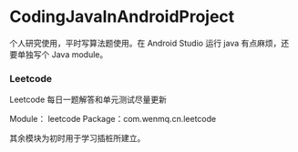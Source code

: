 # CodingJavaInAndroidProject
个人研究使用，平时写算法题使用。在 Android Studio 运行 java 有点麻烦，还要单独写个 Java module。


### Leetcode 
Leetcode 每日一题解答和单元测试尽量更新

Module： leetcode 
Package：com.wenmq.cn.leetcode


其余模块为初时用于学习插桩所建立。



